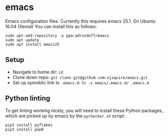 # emacs
Emacs configuration files. Currently this requires emacs 25.1. On Ubuntu 16.04 (Xenial) You can install this as follows:

```
sudo apt-add-repository -y ppa:adrozdoff/emacs
sudo apt update
sudo apt install emacs25
```

## Setup

* Navigate to home dir: `cd`
* Clone down repo: `git clone git@github.com:ojsquire/emacs.git`
* Set up symoblic link to `.emacs.d`: `ln -s emacs/.emacs.d/ .emacs.d`

## Python linting
To get linting working nicely, you will need to install these Python packages, which are picked up by emacs by the `pychecker.sh` script:

```
pip3 install pyflakes
pip3 install pep8
```

